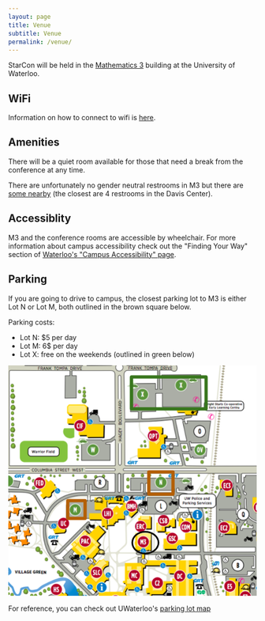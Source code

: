 ```yaml
---
layout: page
title: Venue
subtitle: Venue
permalink: /venue/
---
```


StarCon will be held in the [Mathematics 3](https://www.google.com/maps/place/Mathematics+3+(M3)/@43.473224,-80.5441028,15z/data=!4m5!3m4!1s0x0:0x2ee32a10cd3a1d73!8m2!3d43.473224!4d-80.5441028) building at the University of Waterloo.

## WiFi

Information on how to connect to wifi is [here](/wifi).

## Amenities

There will be a quiet room available for those that need a break from the conference at any time.

There are unfortunately no gender neutral restrooms in M3 but there are [some nearby](https://uwaterloo.ca/equity/equity-initiatives/inclusive-washrooms/inclusive-washroom-list) (the closest are 4 restrooms in the Davis Center).

## Accessiblity

M3 and the conference rooms are accessible by wheelchair. For more information about campus accessibility check out the "Finding Your Way" section of [Waterloo's "Campus Accessibility" page](https://uwaterloo.ca/human-resources/accessibility/campus-accessibility).

## Parking

If you are going to drive to campus, the closest parking lot to M3 is either Lot N or Lot M, both outlined in the brown square below.

Parking costs:

- Lot N: $5 per day
- Lot M: 6$ per day
- Lot X: free on the weekends (outlined in green below)

![](/assets/img/parking_lot.png)

For reference, you can check out UWaterloo's [parking lot map](https://uwaterloo.ca/map/pdf/map_colour.pdf)
